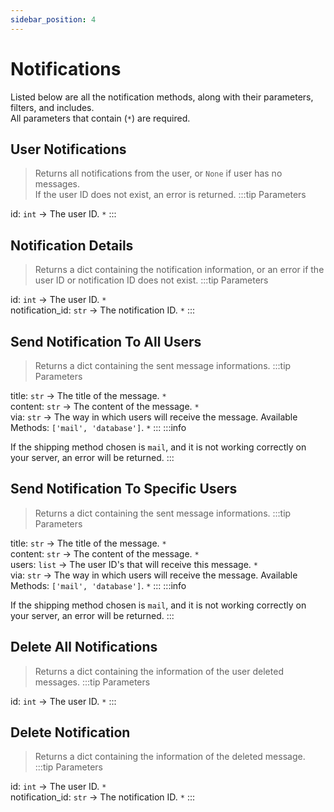 ```yaml
---
sidebar_position: 4
---
```


# Notifications

Listed below are all the notification methods, along with their parameters, filters, and includes.<br/>
All parameters that contain (`*`) are required.

## User Notifications

> Returns all notifications from the user, or `None` if user has no messages.<br/>
> If the user ID does not exist, an error is returned.
:::tip Parameters

id: `int` -> The user ID. `*`
:::

## Notification Details

> Returns a dict containing the notification information, or an error if the user ID or notification ID does not exist.
:::tip Parameters

id: `int` -> The user ID. `*`<br/>
notification_id: `str` -> The notification ID. `*`
:::

## Send Notification To All Users

> Returns a dict containing the sent message informations.
:::tip Parameters

title: `str` -> The title of the message. `*`<br/>
content: `str` -> The content of the message. `*`<br/>
via: `str` -> The way in which users will receive the message. Available Methods: `['mail', 'database']`. `*`
:::
:::info

If the shipping method chosen is `mail`, and it is not working correctly on your server, an error will be returned.
:::

## Send Notification To Specific Users

> Returns a dict containing the sent message informations.
:::tip Parameters

title: `str` -> The title of the message. `*`<br/>
content: `str` -> The content of the message. `*`<br/>
users: `list` -> The user ID's that will receive this message. `*`<br/>
via: `str` -> The way in which users will receive the message. Available Methods: `['mail', 'database']`. `*`
:::
:::info

If the shipping method chosen is `mail`, and it is not working correctly on your server, an error will be returned.
:::

## Delete All Notifications

> Returns a dict containing the information of the user deleted messages.
:::tip Parameters

id: `int` -> The user ID. `*`
:::

## Delete Notification

> Returns a dict containing the information of the deleted message.
:::tip Parameters

id: `int` -> The user ID. `*`<br/>
notification_id: `str` -> The notification ID. `*`
:::